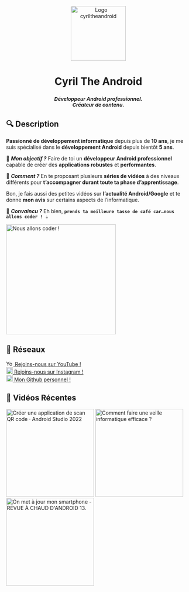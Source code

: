 <div align="center">
<img src="https://user-images.githubusercontent.com/78708458/188320847-dfaec093-0e1e-4b3c-af01-0d1b07ec75fd.png" alt="Logo cyriltheandroid" width="150"/>
<h1>Cyril The Android</h1>
<h3><sup><i>Développeur Android professionnel.<br>Créateur de contenu.</i></sup></h3>
</div>


## 🔍 Description
**Passionné de développement informatique** depuis plus de **10 ans**, je me suis spécialisé dans le **développement Android** depuis bientôt **5 ans**.

🎯 **_Mon objectif ?_** Faire de toi un **développeur Android professionnel** capable de créer des **applications robustes** et **performantes**.

🤔 **_Comment ?_** En te proposant plusieurs **séries de vidéos** à des niveaux différents pour **t’accompagner durant toute ta phase d’apprentissage**.

Bon, je fais aussi des petites vidéos sur **l’actualité Android/Google** et te donne **mon avis** sur certains aspects de l’informatique.

🤝 **_Convaincu ?_** Eh bien, **`prends ta meilleure tasse de café car…nous allons coder ! ☕`**

<div align="left">
<img src="https://user-images.githubusercontent.com/78708458/188322263-ae709078-b4c4-465d-a622-b28ba3b1e01f.gif" alt="Nous allons coder !" width="300"/>
</div>

## 🔗 Réseaux
<a href="https://www.youtube.com/channel/UCAlqnetFLl1EhsV02C5Xr0w/videos"><img alt="YouTube CyrilTheAndroid" src="https://user-images.githubusercontent.com/38280340/175380380-f9faa1b1-e6ed-4f11-8770-1dc6d8c77292.png" width=20 height=15 /> Rejoins-nous sur YouTube !</a><br>
<a href="https://www.instagram.com/cyriltheandroid/"><img alt="Instagram CyrilTheAndroid" src="https://user-images.githubusercontent.com/78708458/188322775-9f715527-1ecd-4310-baa1-e52c73d2b203.png" width=18 height=18 /> Rejoins-nous sur Instagram !</a><br>
<a href="https://www.instagram.com/cyriltheandroid/"><img alt="Instagram CyrilTheAndroid" src="https://user-images.githubusercontent.com/78708458/188322897-f986fa6d-e71d-409e-b89c-6460247321d8.png" width=18 height=18 /> Mon Github personnel !</a>

## 🎥 Vidéos Récentes

<a href="http://www.youtube.com/watch?feature=player_embedded&v=VI9evblLNMI"><img src="http://img.youtube.com/vi/VI9evblLNMI/0.jpg" 
alt="Créer une application de scan QR code · Android Studio 2022" width="240"></a>
<a href="http://www.youtube.com/watch?feature=player_embedded&v=KaDl5i03b1k"><img src="http://img.youtube.com/vi/KaDl5i03b1k/0.jpg" 
alt="Comment faire une veille informatique efficace ?" width="240"/></a>
<a href="http://www.youtube.com/watch?feature=player_embedded&v=QObe2GY2BrY"><img src="http://img.youtube.com/vi/QObe2GY2BrY/0.jpg" 
alt="On met à jour mon smartphone - REVUE À CHAUD D'ANDROID 13." width="240"/></a>

